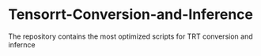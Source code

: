 # Tensorrt-Conversion-and-Inference
The repository contains the most optimized scripts for TRT conversion and infernce
